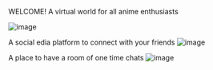 WELCOME!
A virtual world for all anime enthusiasts







![image](https://user-images.githubusercontent.com/71277914/146971417-ddf77655-202e-4440-bdcc-da824d815fdd.png)












A social edia platform to connect with your friends
![image](https://user-images.githubusercontent.com/71277914/146971494-d546db9c-1f49-45f1-a27f-d1f3ceff8db5.png)
















A place to have a room of one time chats
![image](https://user-images.githubusercontent.com/71277914/146971615-e4b6aacf-c905-4ba3-9a3c-61975c574e22.png)


